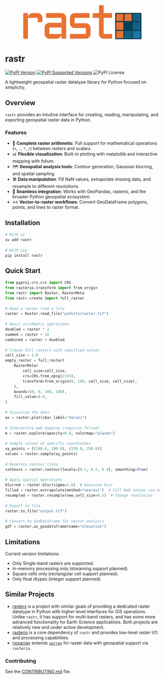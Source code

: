 <h1 align="center">
  <img src="https://raw.githubusercontent.com/tonkintaylor/rastr/refs/heads/develop/docs/logo.svg"><br>
</h1>

# rastr

[![PyPI Version](https://img.shields.io/pypi/v/rastr.svg)](<https://pypi.python.org/pypi/rastr>)
[![PyPI Supported Versions](https://img.shields.io/pypi/pyversions/rastr.svg)](https://pypi.python.org/pypi/rastr)
![PyPI License](https://img.shields.io/pypi/l/rastr.svg)

A lightweight geospatial raster datatype library for Python focused on simplicity.

## Overview

`rastr` provides an intuitive interface for creating, reading, manipulating, and exporting geospatial raster data in Python.

### Features

- 🧮 **Complete raster arithmetic**: Full support for mathematical operations (`+`, `-`, `*`, `/`) between rasters and scalars.
- 📊 **Flexible visualization**: Built-in plotting with matplotlib and interactive mapping with folium.
- 🗺️ **Geospatial analysis tools**: Contour generation, Gaussian blurring, and spatial sampling.
- 🛠️ **Data manipulation**: Fill NaN values, extrapolate missing data, and resample to different resolutions.
- 🔗 **Seamless integration**: Works with GeoPandas, rasterio, and the broader Python geospatial ecosystem.
- ↔️ **Vector-to-raster workflows**: Convert GeoDataFrame polygons, points, and lines to raster format.

## Installation

```bash
# With uv
uv add rastr

# With pip
pip install rastr
```

## Quick Start

```python
from pyproj.crs.crs import CRS
from rasterio.transform import from_origin
from rastr import Raster, RasterMeta
from rastr.create import full_raster

# Read a raster from a file
raster = Raster.read_file("path/to/raster.tif")

# Basic arithmetic operations
doubled = raster * 2
summed = raster + 10
combined = raster + doubled

# Create full rasters with specified values
cell_size = 1.0
empty_raster = full_raster(
    RasterMeta(
        cell_size=cell_size,
        crs=CRS.from_epsg(2193),
        transform=from_origin(0, 100, cell_size, cell_size),
    ),
    bounds=(0, 0, 100, 100),
    fill_value=0.0,
)

# Visualize the data
ax = raster.plot(cbar_label="Values")

# Interactive web mapping (requires folium)
m = raster.explore(opacity=0.8, colormap="plasma")

# Sample values at specific coordinates
xy_points = [(100.0, 200.0), (150.0, 250.0)]
values = raster.sample(xy_points)

# Generate contour lines
contours = raster.contour(levels=[0.1, 0.5, 0.9], smoothing=True)

# Apply spatial operations
blurred = raster.blur(sigma=2.0)  # Gaussian blur
filled = raster.extrapolate(method="nearest")  # Fill NaN values via nearest-neighbours
resampled = raster.resample(new_cell_size=0.5)  # Change resolution

# Export to file
raster.to_file("output.tif")

# Convert to GeoDataFrame for vector analysis
gdf = raster.as_geodataframe(name="elevation")
```

## Limitations

Current version limitations:

- Only Single-band rasters are supported.
- In-memory processing only (streaming support planned).
- Square cells only (rectangular cell support planned).
- Only float dtypes (integer support planned).

## Similar Projects

- [rasters](https://github.com/python-rasters/rasters) is a project with similar goals of providing a dedicated raster datatype in Python with higher-level interfaces for GIS operations. Unlike `rastr`, it has support for multi-band rasters, and has some more advanced functionality for Earth Science applications. Both projects are relatively new and under active development.
- [rasterio](https://rasterio.readthedocs.io/) is a core dependency of `rastr` and provides low-level raster I/O and processing capabilities.
- [rioxarray](https://corteva.github.io/rioxarray/stable/getting_started/getting_started.html) extends [`xarray`](https://docs.xarray.dev/en/stable/index.html) for raster data with geospatial support via `rasterio`.

### Contributing

See the
[CONTRIBUTING.md](https://github.com/usethis-python/usethis-python/blob/main/CONTRIBUTING.md)
file.
